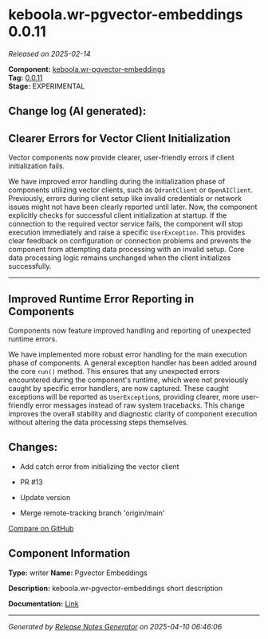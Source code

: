 #  keboola.wr-pgvector-embeddings 0.0.11

_Released on 2025-02-14_

**Component:** [keboola.wr-pgvector-embeddings](https://github.com/keboola/component-embeddings-v2)  
**Tag:** [0.0.11](https://github.com/keboola/component-embeddings-v2/releases/tag/0.0.11)  
**Stage:** EXPERIMENTAL


## Change log (AI generated):
## Clearer Errors for Vector Client Initialization
Vector components now provide clearer, user-friendly errors if client initialization fails.

We have improved error handling during the initialization phase of components utilizing vector clients, such as `QdrantClient` or `OpenAIClient`.
Previously, errors during client setup like invalid credentials or network issues might not have been clearly reported until later. Now, the component explicitly checks for successful client initialization at startup.
If the connection to the required vector service fails, the component will stop execution immediately and raise a specific `UserException`. This provides clear feedback on configuration or connection problems and prevents the component from attempting data processing with an invalid setup. Core data processing logic remains unchanged when the client initializes successfully.

---

## Improved Runtime Error Reporting in Components
Components now feature improved handling and reporting of unexpected runtime errors.

We have implemented more robust error handling for the main execution phase of components.
A general exception handler has been added around the core `run()` method. This ensures that any unexpected errors encountered during the component's runtime, which were not previously caught by specific error handlers, are now captured.
These caught exceptions will be reported as `UserException`s, providing clearer, more user-friendly error messages instead of raw system tracebacks. This change improves the overall stability and diagnostic clarity of component execution without altering the data processing steps themselves.



## Changes:



- Add catch error from initializing the vector client 




- PR #13 




- Update version 




- Merge remote-tracking branch 'origin/main' 



[Compare on GitHub](https://github.com/keboola/component-embeddings-v2/compare/0.0.10...0.0.11)



## Component Information
**Type:** writer
**Name:** Pgvector Embeddings

**Description:** keboola.wr-pgvector-embeddings short description


**Documentation:** [Link](https://github.com/keboola/component-embeddings-v2/blob/master/README.md)



---
_Generated by [Release Notes Generator](https://github.com/keboola/release-notes-generator)
on 2025-04-10 06:46:06_